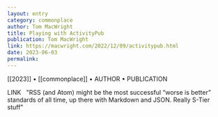 ```yaml
---
layout: entry
category: commonplace
author: Tom MacWright
title: Playing with ActivityPub
publication: Tom MacWright
link: https://macwright.com/2022/12/09/activitypub.html
date: 2023-06-03
permalink:
---
```


[[2023]] • [[commonplace]] • AUTHOR • PUBLICATION

LINK
 
"RSS (and Atom) might be the most successful “worse is better” standards of all time, up there with Markdown and JSON. Really S-Tier stuff"
